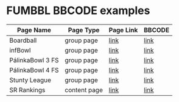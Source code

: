 FUMBBL BBCODE examples
======================

| Page Name | Page Type | Page Link | BBCODE |
| --------- | --------- | --------- | ------ |
| Boardball | group page | [link](https://fumbbl.com/p/group&group=10756&op=view) | [link](https://raw.githubusercontent.com/FUMBBLPlus/BBCODE-examples/master/boardball.bbcode)
| infBowl   | group page | [link](https://fumbbl.com/p/group&group=8654&op=view) | [link](https://raw.githubusercontent.com/FUMBBLPlus/BBCODE-examples/master/infbowl.bbcode)
| PálinkaBowl 3 FS | group page | [link](https://fumbbl.com/p/group&group=10749&op=view) | [link](https://raw.githubusercontent.com/FUMBBLPlus/BBCODE-examples/master/pb3.bbcode)
| PálinkaBowl 4 FS | group page | [link](https://fumbbl.com/p/group&group=11825&op=view) | [link](https://raw.githubusercontent.com/FUMBBLPlus/BBCODE-examples/master/pb4.bbcode)
| Stunty League | group page | [link](https://fumbbl.com/p/group&group=11371&op=view) | [link](https://raw.githubusercontent.com/FUMBBLPlus/BBCODE-examples/master/stuntyleague.bbcode)
| SR Rankings | content page | [link](https://fumbbl.com/note/SzieberthAdam/SR) | [link](https://raw.githubusercontent.com/FUMBBLPlus/BBCODE-examples/master/sr.bbcode)
